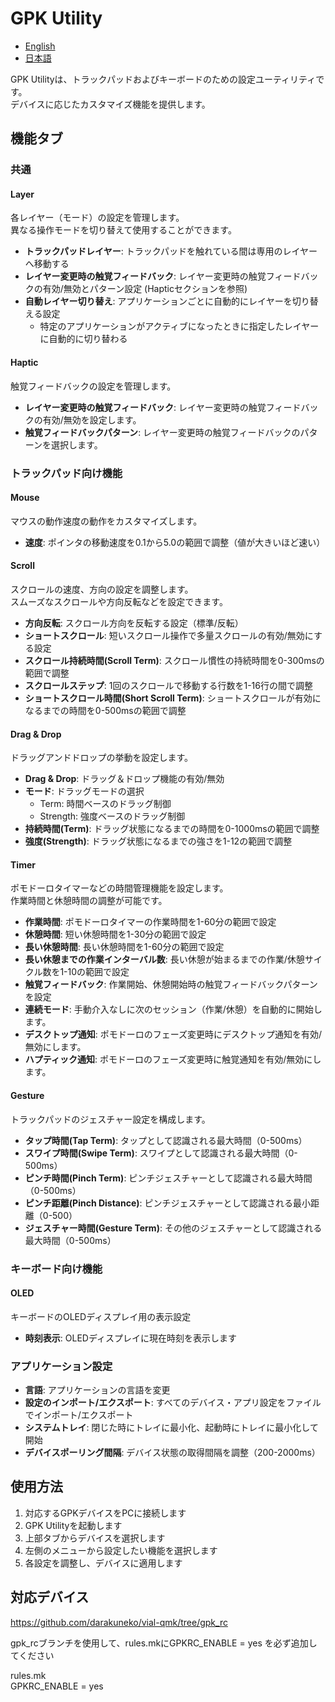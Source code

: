 # GPK Utility

- [English](./README.md)
- [日本語](./README.ja.md)

GPK Utilityは、トラックパッドおよびキーボードのための設定ユーティリティです。<br>
デバイスに応じたカスタマイズ機能を提供します。

## 機能タブ

### 共通

#### Layer
各レイヤー（モード）の設定を管理します。<br>異なる操作モードを切り替えて使用することができます。

- **トラックパッドレイヤー**: トラックパッドを触れている間は専用のレイヤーへ移動する
- **レイヤー変更時の触覚フィードバック**: レイヤー変更時の触覚フィードバックの有効/無効とパターン設定 (Hapticセクションを参照)
- **自動レイヤー切り替え**: アプリケーションごとに自動的にレイヤーを切り替える設定
  - 特定のアプリケーションがアクティブになったときに指定したレイヤーに自動的に切り替わる

#### Haptic
触覚フィードバックの設定を管理します。
- **レイヤー変更時の触覚フィードバック**: レイヤー変更時の触覚フィードバックの有効/無効を設定します。
- **触覚フィードバックパターン**: レイヤー変更時の触覚フィードバックのパターンを選択します。

### トラックパッド向け機能

#### Mouse
マウスの動作速度の動作をカスタマイズします。

- **速度**: ポインタの移動速度を0.1から5.0の範囲で調整（値が大きいほど速い）

#### Scroll
スクロールの速度、方向の設定を調整します。<br>スムーズなスクロールや方向反転などを設定できます。

- **方向反転**: スクロール方向を反転する設定（標準/反転）
- **ショートスクロール**: 短いスクロール操作で多量スクロールの有効/無効にする設定
- **スクロール持続時間(Scroll Term)**: スクロール慣性の持続時間を0-300msの範囲で調整
- **スクロールステップ**: 1回のスクロールで移動する行数を1-16行の間で調整
- **ショートスクロール時間(Short Scroll Term)**: ショートスクロールが有効になるまでの時間を0-500msの範囲で調整

#### Drag & Drop
ドラッグアンドドロップの挙動を設定します。

- **Drag & Drop**: ドラッグ＆ドロップ機能の有効/無効
- **モード**: ドラッグモードの選択
  - Term: 時間ベースのドラッグ制御
  - Strength: 強度ベースのドラッグ制御
- **持続時間(Term)**: ドラッグ状態になるまでの時間を0-1000msの範囲で調整
- **強度(Strength)**: ドラッグ状態になるまでの強さを1-12の範囲で調整

#### Timer
ポモドーロタイマーなどの時間管理機能を設定します。<br>作業時間と休憩時間の調整が可能です。

- **作業時間**: ポモドーロタイマーの作業時間を1-60分の範囲で設定
- **休憩時間**: 短い休憩時間を1-30分の範囲で設定
- **長い休憩時間**: 長い休憩時間を1-60分の範囲で設定
- **長い休憩までの作業インターバル数**: 長い休憩が始まるまでの作業/休憩サイクル数を1-10の範囲で設定
- **触覚フィードバック**: 作業開始、休憩開始時の触覚フィードバックパターンを設定
- **連続モード**: 手動介入なしに次のセッション（作業/休憩）を自動的に開始します。
- **デスクトップ通知**: ポモドーロのフェーズ変更時にデスクトップ通知を有効/無効にします。
- **ハプティック通知**: ポモドーロのフェーズ変更時に触覚通知を有効/無効にします。

#### Gesture
トラックパッドのジェスチャー設定を構成します。
- **タップ時間(Tap Term)**: タップとして認識される最大時間（0-500ms）
- **スワイプ時間(Swipe Term)**: スワイプとして認識される最大時間（0-500ms）
- **ピンチ時間(Pinch Term)**: ピンチジェスチャーとして認識される最大時間（0-500ms）
- **ピンチ距離(Pinch Distance)**: ピンチジェスチャーとして認識される最小距離（0-500）
- **ジェスチャー時間(Gesture Term)**: その他のジェスチャーとして認識される最大時間（0-500ms）

### キーボード向け機能

#### OLED
キーボードのOLEDディスプレイ用の表示設定

- **時刻表示**: OLEDディスプレイに現在時刻を表示します

### アプリケーション設定

- **言語**: アプリケーションの言語を変更
- **設定のインポート/エクスポート**: すべてのデバイス・アプリ設定をファイルでインポート/エクスポート
- **システムトレイ**: 閉じた時にトレイに最小化、起動時にトレイに最小化して開始
- **デバイスポーリング間隔**: デバイス状態の取得間隔を調整（200-2000ms）

## 使用方法

1. 対応するGPKデバイスをPCに接続します
2. GPK Utilityを起動します
3. 上部タブからデバイスを選択します
4. 左側のメニューから設定したい機能を選択します
5. 各設定を調整し、デバイスに適用します

## 対応デバイス
https://github.com/darakuneko/vial-qmk/tree/gpk_rc

gpk_rcブランチを使用して、rules.mkにGPKRC_ENABLE = yes
を必ず追加してください

rules.mk<br>
GPKRC_ENABLE = yes